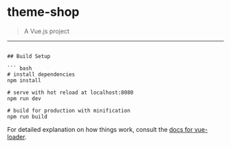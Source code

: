 # theme-shop

> A Vue.js project
<hr>

```<a href="https://vuejs-shop-desloy.herokuapp.com/">Live DEMO</a>

## Build Setup

``` bash
# install dependencies
npm install

# serve with hot reload at localhost:8080
npm run dev

# build for production with minification
npm run build
```

For detailed explanation on how things work, consult the [docs for vue-loader](http://vuejs.github.io/vue-loader).
